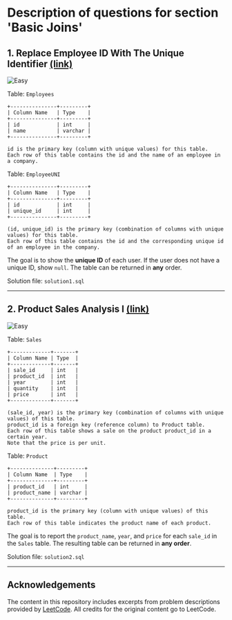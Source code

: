 # Description of questions for section 'Basic Joins' 

## 1. Replace Employee ID With The Unique Identifier [(link)](https://leetcode.com/problems/replace-employee-id-with-the-unique-identifier/description/?envType=study-plan-v2&envId=top-sql-50) 
![Easy](https://img.shields.io/badge/difficulty-easy-green)

Table: `Employees`
```
+---------------+---------+
| Column Name   | Type    |
+---------------+---------+
| id            | int     |
| name          | varchar |
+---------------+---------+

id is the primary key (column with unique values) for this table.
Each row of this table contains the id and the name of an employee in a company.
```

Table: `EmployeeUNI`
```
+---------------+---------+
| Column Name   | Type    |
+---------------+---------+
| id            | int     |
| unique_id     | int     |
+---------------+---------+

(id, unique_id) is the primary key (combination of columns with unique values) for this table.
Each row of this table contains the id and the corresponding unique id of an employee in the company.
```

The goal is to show the **unique ID** of each user. If the user does not have a unique ID, show `null`. The table can be returned in **any** order.  

Solution file: `solution1.sql` 

--- 

## 2. Product Sales Analysis I [(link)](https://leetcode.com/problems/product-sales-analysis-i/description/?envType=study-plan-v2&envId=top-sql-50) 
![Easy](https://img.shields.io/badge/difficulty-easy-green) 

Table: `Sales`
```
+-------------+-------+
| Column Name | Type  |
+-------------+-------+
| sale_id     | int   |
| product_id  | int   |
| year        | int   |
| quantity    | int   |
| price       | int   |
+-------------+-------+

(sale_id, year) is the primary key (combination of columns with unique values) of this table.
product_id is a foreign key (reference column) to Product table.
Each row of this table shows a sale on the product product_id in a certain year.
Note that the price is per unit.
```

Table: `Product`
```
+--------------+---------+
| Column Name  | Type    |
+--------------+---------+
| product_id   | int     |
| product_name | varchar |
+--------------+---------+

product_id is the primary key (column with unique values) of this table.
Each row of this table indicates the product name of each product.
```

The goal is to report the `product_name`, `year`, and `price` for each `sale_id` in the `Sales` table. The resulting table can be returned in **any order**.

Solution file: `solution2.sql` 

--- 

## Acknowledgements

The content in this repository includes excerpts from problem descriptions provided by [LeetCode](https://leetcode.com/). All credits for the original content go to LeetCode.
